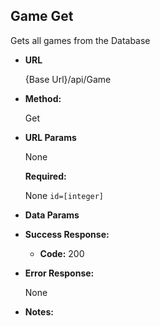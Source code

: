 **Game Get**
----
  Gets all games from the Database

* **URL**

  {Base Url}/api/Game

* **Method:**
  
  Get

  
*  **URL Params**

    None

   **Required:**
    
    None
   `id=[integer]`

* **Data Params**

* **Success Response:**
  
  * **Code:** 200 <br />
 
* **Error Response:**

    None

* **Notes:**

    